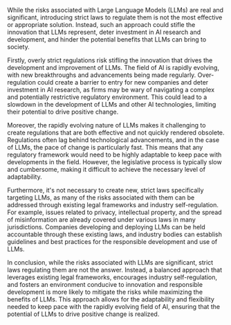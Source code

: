 While the risks associated with Large Language Models (LLMs) are real and significant, introducing strict laws to regulate them is not the most effective or appropriate solution. Instead, such an approach could stifle the innovation that LLMs represent, deter investment in AI research and development, and hinder the potential benefits that LLMs can bring to society.

Firstly, overly strict regulations risk stifling the innovation that drives the development and improvement of LLMs. The field of AI is rapidly evolving, with new breakthroughs and advancements being made regularly. Over-regulation could create a barrier to entry for new companies and deter investment in AI research, as firms may be wary of navigating a complex and potentially restrictive regulatory environment. This could lead to a slowdown in the development of LLMs and other AI technologies, limiting their potential to drive positive change.

Moreover, the rapidly evolving nature of LLMs makes it challenging to create regulations that are both effective and not quickly rendered obsolete. Regulations often lag behind technological advancements, and in the case of LLMs, the pace of change is particularly fast. This means that any regulatory framework would need to be highly adaptable to keep pace with developments in the field. However, the legislative process is typically slow and cumbersome, making it difficult to achieve the necessary level of adaptability.

Furthermore, it's not necessary to create new, strict laws specifically targeting LLMs, as many of the risks associated with them can be addressed through existing legal frameworks and industry self-regulation. For example, issues related to privacy, intellectual property, and the spread of misinformation are already covered under various laws in many jurisdictions. Companies developing and deploying LLMs can be held accountable through these existing laws, and industry bodies can establish guidelines and best practices for the responsible development and use of LLMs.

In conclusion, while the risks associated with LLMs are significant, strict laws regulating them are not the answer. Instead, a balanced approach that leverages existing legal frameworks, encourages industry self-regulation, and fosters an environment conducive to innovation and responsible development is more likely to mitigate the risks while maximizing the benefits of LLMs. This approach allows for the adaptability and flexibility needed to keep pace with the rapidly evolving field of AI, ensuring that the potential of LLMs to drive positive change is realized.
